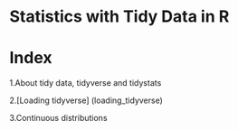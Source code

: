 Statistics with Tidy Data in R
================

# Index 

1.About tidy data, tidyverse and tidystats

2.[Loading tidyverse] (loading_tidyverse)

3.Continuous distributions
